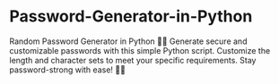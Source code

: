 # Password-Generator-in-Python
Random Password Generator in Python 🎲🔐  Generate secure and customizable passwords with this simple Python script. Customize the length and character sets to meet your specific requirements. Stay password-strong with ease! 💪✨
